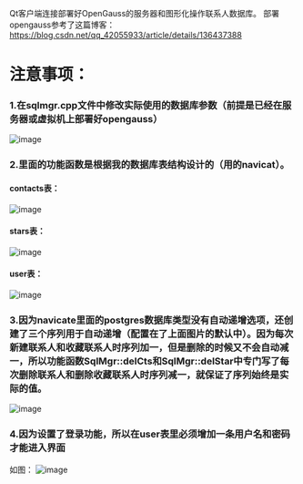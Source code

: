 Qt客户端连接部署好OpenGauss的服务器和图形化操作联系人数据库。
部署opengauss参考了这篇博客：https://blog.csdn.net/qq_42055933/article/details/136437388
# 注意事项：
### 1.在sqlmgr.cpp文件中修改实际使用的数据库参数（前提是已经在服务器或虚拟机上部署好opengauss）
![image](https://github.com/su322/A-Simple-Address-Book-Client-Based-on-OpenGauss-and-Qt/assets/85404658/1b3351ef-0be4-4c7a-92ce-292d4a406731)

### 2.里面的功能函数是根据我的数据库表结构设计的（用的navicat）。
#### contacts表：

![image](https://github.com/su322/A-Simple-Address-Book-Client-Based-on-OpenGauss-and-Qt/assets/85404658/924509b5-e416-4c94-a6aa-15ed4ecc4981)
#### stars表：

![image](https://github.com/su322/A-Simple-Address-Book-Client-Based-on-OpenGauss-and-Qt/assets/85404658/ea168e9e-e609-44d6-bfe3-508fbc09b6e9)
#### user表：

![image](https://github.com/su322/A-Simple-Address-Book-Client-Based-on-OpenGauss-and-Qt/assets/85404658/e314badf-73b4-4859-998e-8a96390212ab)

### 3.因为navicate里面的postgres数据库类型没有自动递增选项，还创建了三个序列用于自动递增（配置在了上面图片的默认中）。因为每次新建联系人和收藏联系人时序列加一，但是删除的时候又不会自动减一，所以功能函数SqlMgr::delCts和SqlMgr::delStar中专门写了每次删除联系人和删除收藏联系人时序列减一，就保证了序列始终是实际的值。
![image](https://github.com/su322/A-Simple-Address-Book-Client-Based-on-OpenGauss-and-Qt/assets/85404658/7694c8d8-8551-4fe6-97e0-f7cd43622dc9)

### 4.因为设置了登录功能，所以在user表里必须增加一条用户名和密码才能进入界面
如图：
![image](https://github.com/su322/A-Simple-Address-Book-Client-Based-on-OpenGauss-and-Qt/assets/85404658/094e76be-ee98-4692-a58a-d5a64cbd3690)
